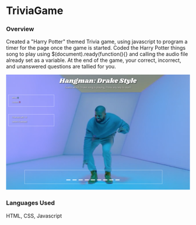 # TriviaGame

### Overview
Created a "Harry Potter" themed Trivia game, using javascript to program a timer for the page once the game is started. 
Coded the Harry Potter things song to play using $(document).ready(function(){} and calling the audio file already set as a variable.
At the end of the game, your correct, incorrect, and unanswered questions are tallied for you.

![alt text](https://github.com/laurengranada/week-3-game/blob/gh-pages/read-images/demo.png)

### Languages Used

HTML, CSS, Javascript
